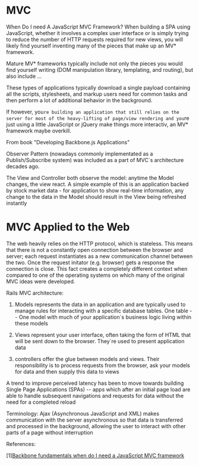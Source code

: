 # MVC
When Do I need A JavaScript MVC Framework?
When building a SPA using JavaScript, whether it involves a complex user interface or is simply trying to reduce the number of HTTP requests required for 
new views, you will likely find yourself inventing many of the pieces that make up an MV* framework.

Mature MV* frameworks typically include not only the pieces you would find yourself writing (DOM manipulation library, templating, and routing), but also include 
...

These types of applications typically download a single payload containing all the scripts, stylesheets, and markup users need for common tasks and then perform a lot
of additional behavior in the background.

If however, you`re building an application that still relies on the server for most of the heavy-lifting of page/view rendering and you`re just using a little JavaScript 
or jQuery make things more interactiv, an MV* framework maybe overkill. 

From book "Developing Backbone.js Applications"

Observer Pattern (nowadays commonly implementated as a Publish/Subscribe system) was included as a part of MVC`s architecture decades ago. 

The View and Controller both observe the model: anytime the Model changes, the view react. A simple example of this is an application backed by stock market data - for 
application to show real-time information, any change to the data in the Model should result in the View being refreshed instantly

# MVC Applied to the Web
The web heavily relies on the HTTP protocol, which is stateless. This means that there is not a constantly open connection between the browser and server; each request 
instantiates as a new communication channel between the two. Once the request initator (e.g. browser) gets a response the connection is close. This fact creates a completely
different context when compared to one of the operating systems on which many of the original MVC ideas were developed. 

Rails MVC architecture:
1. Models represents the data in an application and are typically used to manage rules for interacting with a specific database tables. One table -- One model with much of 
your application`s business logic living within these models

2. Views represent your user interface, often taking the form of HTML that will be sent down to the browser. They`re used to present application data

3. controllers offer the glue between models and views. Their responsibility is to process requests from the browser, ask your models for data and then supply this data to views

A trend to improve perceived latency has been to move towards building Single Page Applications (SPAs) -- apps which after an initial page load are able to handle subsequent
navigations and requests for data without the need for a completed reload

Terminology:
Ajax (Asynchronous JavaScript and XML) makes communication with the server asynchronous so that data is transferred and processed in the background, allowing the user to interact
with other parts of a page without interruption

References:

[1][Backbone fundamentals when do I need a JavaScript MVC framework](http://addyosmani.github.io/backbone-fundamentals/#when-do-i-need-a-javascript-mvc-framework)































